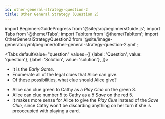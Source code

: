 ```yaml
---
id: other-general-strategy-question-2
title: Other General Strategy (Question 2)
---
```


import BeginnersGuideProgress from '@site/src/beginnersGuide.js';
import Tabs from '@theme/Tabs';
import TabItem from '@theme/TabItem';
import OtherGeneralStrategyQuestion2 from '@site/image-generator/yml/beginner/other-general-strategy-question-2.yml';

<BeginnersGuideProgress id="other-general-strategy-question-2" />

<!-- lint disable no-undefined-references -->

<Tabs
defaultValue="question"
values={[
{label: 'Question', value: 'question'},
{label: 'Solution', value: 'solution'},
]}>
<TabItem value="question">

- It is the _Early Game_.
- Enumerate all of the legal clues that Alice can give.
- Of these possibilities, what clue should Alice give?

</TabItem>
<TabItem value="solution">

- Alice can clue green to Cathy as a _Play Clue_ on the green 3.
- Alice can clue number 5 to Cathy as a _5 Save_ on the red 5.
- It makes more sense for Alice to give the _Play Clue_ instead of the _Save Clue_, since Cathy won't be discarding anything on her turn if she is preoccupied with playing a card.

</TabItem>
</Tabs>

<OtherGeneralStrategyQuestion2 />
